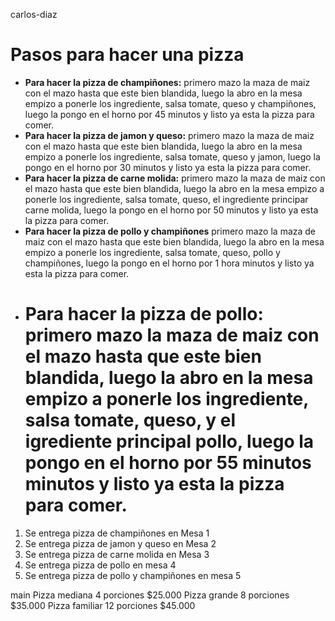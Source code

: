 carlos-diaz

# Pasos para hacer una pizza

- **Para hacer la pizza de champiñones:** primero mazo la maza de maiz con el mazo hasta que este bien blandida, luego la abro en la mesa empizo a ponerle los ingrediente, salsa tomate, queso y champiñones, luego la pongo en el horno por 45 minutos y listo ya esta la pizza para comer.
- **Para hacer la pizza de jamon y queso:** primero mazo la maza de maiz con el mazo hasta que este bien blandida, luego la abro en la mesa empizo a ponerle los ingrediente, salsa tomate, queso y jamon, luego la pongo en el horno por 30 minutos y listo ya esta la pizza para comer.
- **Para hacer la pizza de carne molida:** primero mazo la maza de maiz con el mazo hasta que este bien blandida, luego la abro en la mesa empizo a ponerle los ingrediente, salsa tomate, queso, el ingrediente principar carne molida, luego la pongo en el horno por 50 minutos y listo ya esta la pizza para comer.
- **Para hacer la pizza de pollo y champiñones** primero mazo la maza de maiz con el mazo hasta que este bien blandida, luego la abro en la mesa empizo a ponerle los ingrediente, salsa tomate, queso, pollo y champiñones, luego la pongo en el horno por 1 hora minutos y listo ya esta la pizza para comer.
- # **Para hacer la pizza de pollo:** primero mazo la maza de maiz con el mazo hasta que este bien blandida, luego la abro en la mesa empizo a ponerle los ingrediente, salsa tomate, queso, y el igrediente principal pollo, luego la pongo en el horno por 55 minutos minutos y listo ya esta la pizza para comer.

1. Se entrega pizza de champiñones en Mesa 1
2. Se entrega pizza de jamon y queso en Mesa 2
3. Se entrega pizza de carne molida en Mesa 3
4. Se entrega pizza de pollo en mesa 4
5. Se entrega pizza de pollo y champiñones en mesa 5

main
Pizza mediana 4 porciones $25.000
Pizza grande 8 porciones $35.000
Pizza familiar 12 porciones $45.000
